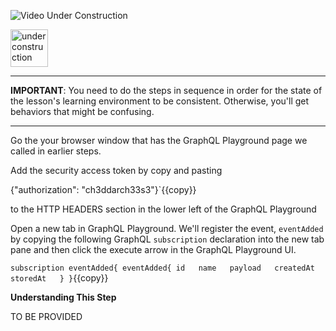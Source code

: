 ![Video Under Construction](https://raw.githubusercontent.com/reselbob/katacoda-scenarios/master/understanding-graphql-using-imbob/images/video-under-construction.jpg)
 
 <img src="http://www.gosc.org/_Media/under-construction-yellow-d_med.png" width="60" alt="under construction" />

------

**IMPORTANT**: You need to do the steps in sequence in order for the state of the lesson's learning environment to be
consistent. Otherwise, you'll get behaviors that might be confusing.

------

Go the your browser window that has the GraphQL Playground page we called in earlier steps.

Add the security access token by copy and pasting

{"authorization": "ch3ddarch33s3"}`{{copy}}

to the HTTP HEADERS section in the lower left of the GraphQL Playground

Open a new tab in GraphQL Playground. We'll register the event, `eventAdded` by copying the following
GraphQL `subscription` declaration into the new tab pane and then click the execute arrow in the GraphQL
Playground UI.

`
subscription eventAdded{
  eventAdded{
    id  
    name  
    payload  
    createdAt  
    storedAt  
  }
}
`{{copy}}

**Understanding This Step**

TO BE PROVIDED

